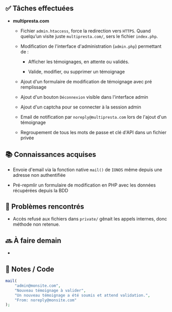 ## ✅ Tâches effectuées

- **multipresta.com** 
	
	- Fichier `admin.htaccess`, force la redirection vers `HTTPS`. Quand quelqu’un visite juste `multipresta.com/`, sers le fichier `index.php`.
		
	- Modification de l'interface d'administration (`admin.php`) permettant de :
		
		- Afficher les témoignages, en attente ou validés.
			
		- Valide, modifier, ou supprimer un témoignage
			
	- Ajout d'un formulaire de modification de témoignage avec pré remplissage
		
	- Ajout d'un bouton `Déconnexion` visible dans l'interface admin
		
	- Ajout d'un captcha pour se connecter à la session admin
		
	- Email de notification par `noreply@multipresta.com` lors de l'ajout d'un témoignage 
		
	- Regroupement de tous les mots de passe et clé d'API dans un fichier privée
		

## 📚 Connaissances acquises

- Envoie d'email via la fonction native `mail()` de `IONOS` même depuis une adresse non authentifiée
	
- Pré-repmlir un formulaire de modification en PHP avec les données récupérées depuis la BDD
	

## 🐞 Problèmes rencontrés

- Accès refusé aux fichiers dans `private/` gênait les appels internes, donc méthode non retenue.
	

## 🔜 À faire demain

- 

## 🧩 Notes / Code
```php
mail(
    "admin@monsite.com",
    "Nouveau témoignage à valider",
    "Un nouveau témoignage a été soumis et attend validation.",
    "From: noreply@monsite.com"
);
```
